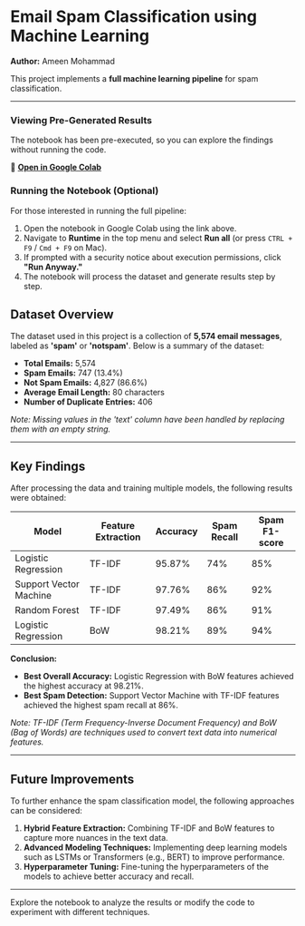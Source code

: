 # **Email Spam Classification using Machine Learning**

**Author:** Ameen Mohammad  

This project implements a **full machine learning pipeline** for spam classification.

---
### **Viewing Pre-Generated Results**
The notebook has been pre-executed, so you can explore the findings without running the code.

🔗 **[Open in Google Colab](https://colab.research.google.com/drive/1y-k7DWK4WNj2LEmyBQxx6MNBQ_Nf0vpC)** 

### **Running the Notebook (Optional)**
For those interested in running the full pipeline:
1. Open the notebook in Google Colab using the link above.  
2. Navigate to **Runtime** in the top menu and select **Run all** (or press `CTRL + F9` / `Cmd + F9` on Mac).  
3. If prompted with a security notice about execution permissions, click **"Run Anyway."**  
4. The notebook will process the dataset and generate results step by step.

## **Dataset Overview**

The dataset used in this project is a collection of **5,574 email messages**, labeled as **'spam'** or **'notspam'**. Below is a summary of the dataset:

- **Total Emails:** 5,574
- **Spam Emails:** 747 (13.4%)
- **Not Spam Emails:** 4,827 (86.6%)
- **Average Email Length:** 80 characters
- **Number of Duplicate Entries:** 406

*Note: Missing values in the 'text' column have been handled by replacing them with an empty string.*

---

## **Key Findings**

After processing the data and training multiple models, the following results were obtained:

| Model                  | Feature Extraction | Accuracy | Spam Recall | Spam F1-score |
|------------------------|--------------------|----------|-------------|---------------|
| Logistic Regression    | TF-IDF             | 95.87%   | 74%         | 85%           |
| Support Vector Machine | TF-IDF             | 97.76%   | 86%         | 92%           |
| Random Forest          | TF-IDF             | 97.49%   | 86%         | 91%           |
| Logistic Regression    | BoW                | 98.21%   | 89%         | 94%           |

**Conclusion:**

- **Best Overall Accuracy:** Logistic Regression with BoW features achieved the highest accuracy at 98.21%.
- **Best Spam Detection:** Support Vector Machine with TF-IDF features achieved the highest spam recall at 86%.

*Note: TF-IDF (Term Frequency-Inverse Document Frequency) and BoW (Bag of Words) are techniques used to convert text data into numerical features.*

---

## **Future Improvements**

To further enhance the spam classification model, the following approaches can be considered:

1. **Hybrid Feature Extraction:** Combining TF-IDF and BoW features to capture more nuances in the text data.
2. **Advanced Modeling Techniques:** Implementing deep learning models such as LSTMs or Transformers (e.g., BERT) to improve performance.
3. **Hyperparameter Tuning:** Fine-tuning the hyperparameters of the models to achieve better accuracy and recall.

---

Explore the notebook to analyze the results or modify the code to experiment with different techniques.

